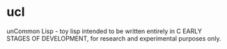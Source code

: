 # ucl
unCommon Lisp - toy lisp intended to be written entirely in C
EARLY STAGES OF DEVELOPMENT, for research and experimental purposes only.

